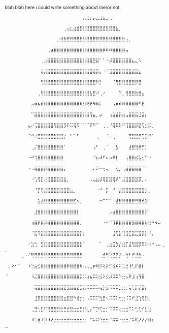 
blah blah here i could write something about me/or not

⠀⠀⠀⠀⠀⠀⠀⠀⠀⠀⠀⠀⠀⠀⠀⠀⠀⠀⠀⠀⠀⠀⠀⠀⣤⣒⡄⡤⣀⣰⣦⣀⢀⠀⠀⠀⠀⠀⠀⠀⠀⠀⠀⠀⠀⠀⠀⠀⠀⠀
⠀⠀⠀⠀⠀⠀⠀⠀⠀⠀⠀⠀⠀⠀⠀⠀⠀⠀⢀⢤⣆⣴⣾⣿⣿⣿⣿⣿⣿⣿⣾⣿⣿⣿⣦⡀⠀⠀⠀⠀⠀⠀⠀⠀⠀⠀⠀⠀⠀⠀
⠀⠀⠀⠀⠀⠀⠀⠀⠀⠀⠀⠀⠀⠀⠀⠀⡠⣾⣷⣿⣿⣿⣿⣿⣿⣿⣿⣿⣿⣿⣿⣿⣿⣿⣿⣿⣷⢠⡀⠀⠀⠀⠀⠀⠀⠀⠀⠀⠀⠀
⠀⠀⠀⠀⠀⠀⠀⠀⠀⠀⠀⠀⠀⢀⣴⣿⣿⣿⣿⣿⣿⣿⣿⣿⣿⣿⣿⣿⣿⣿⡿⠿⠿⣿⣿⣿⣿⣤⠀⠀⠀⠀⠀⠀⠀⠀⠀⠀⠀⠀
⠀⠀⠀⠀⠀⠀⠀⠀⠀⠀⠀⢀⣰⣿⣿⣿⣿⣿⣿⣿⣿⣿⣿⣿⣿⣿⣿⣛⣿⠁⠁⠐⡾⣿⣿⣿⣿⣿⣿⣦⣄⠣⠀⠀⠀⠀⠀⠀⠀⠀
⠀⠀⠀⠀⠀⠀⠀⠀⠀⠀⠀⢾⣼⣿⣿⣿⣿⣿⣿⣿⣿⣿⣿⣿⣿⣿⣿⢾⡿⡄⠐⠊⣹⣿⣿⣿⣿⣿⣿⣾⣽⣆⠀⠀⠀⠀⠀⠀⠀⠀
⠀⠀⠀⠀⠀⠀⠀⠀⠀⠀⠀⢻⣿⣿⣿⣿⣿⣿⣿⣿⣿⣿⣿⣿⣿⣿⣿⣿⠗⡇⠀⠀⠀⠈⢻⣿⢿⣿⣿⣿⡿⣿⠀⠀⠀⠀⠀⠀⠀⠀
⠀⠀⠀⠀⠀⠀⠀⠀⠀⠀⢀⢿⣿⣿⣿⣿⣿⣿⣿⣿⣿⣿⣿⣿⣿⣿⣧⣟⠼⢀⠔⠀⠀⠀⠀⠹⡀⢿⣿⣿⣷⣿⣤⠀⠀⠀⠀⠀⠀⠀
⠀⠀⠀⠀⠀⠀⠀⠀⣠⡶⣦⣾⣿⣿⣿⣿⣿⣿⣿⣿⣿⣿⣿⢿⣻⢟⡟⠻⢷⡅⠀⠀⠀⢠⡶⠾⠿⢿⣿⣿⣿⠋⣟⠀⠀⠀⠀⠀⠀⠀
⠀⠀⠀⠀⠀⠀⠀⠀⠉⣿⣿⣿⣿⣿⣿⣿⣿⣿⣿⣿⣿⣿⣿⣿⣿⣿⢻⣦⡀⡴⠀⠀⢰⣵⣾⡿⣶⣠⣿⣿⣯⣘⣽⡆⠀⠀⠀⠀⠀⠀
⠀⠀⠀⠀⠀⠀⠀⢤⠔⢩⣿⣿⣿⣿⣿⢻⣿⣿⡻⠟⠭⢿⠫⠈⠉⠉⠟⠛⠉⠀⢀⢀⠘⢿⠯⠷⠛⢹⣿⣿⡿⣟⢫⣒⡯⡀⠀⠀⠀⠀
⠀⠀⠀⠀⠀⠀⠀⠈⠚⠴⣿⣿⣿⣿⣿⣷⣿⣿⡔⠀⠃⠁⠃⠀⠀⠀⠀⠀⢀⠀⠀⠈⠄⢀⠀⠀⠀⠀⢿⣿⣿⡛⢩⣭⠞⠁⠀⠀⠀⠀
⠀⠀⠀⠀⠀⠀⠀⠀⢀⡌⣿⣿⣿⣿⣿⣿⣿⣿⠁⠀⠀⠀⠀⠀⠀⠀⠀⢠⠃⠀⢀⠈⠀⠀⣣⠀⠀⠀⣼⣿⣻⡿⡛⡁⠀⠀⠀⠀⠀⠀
⠀⠀⠀⠀⠀⠀⠀⠐⠚⢩⣿⣿⣿⣿⣿⣿⣿⣿⠀⠀⠀⠀⠀⠀⠀⠀⠀⠈⡦⠾⠋⠦⠴⠟⡇⠀⠀⢠⣿⣿⣮⣥⣂⠉⠐⠀⠀⠀⠀⠀
⠀⠀⠀⠀⠀⠀⠀⠐⠠⢿⣿⣿⡿⣿⣿⣿⣿⣿⡄⠀⠀⠀⠀⠀⠀⠀⠀⠄⠝⠒⢒⢤⠀⠀⢃⡀⢀⣾⣿⣿⣿⣿⠈⠁⠀⠀⠀⠀⠀⠀
⠀⠀⠀⠀⠀⠀⠀⠀⠐⢡⢻⣏⢔⣻⣿⣿⣿⣿⣷⡀⠀⠀⠀⠀⠀⠀⠠⢤⣶⡾⢿⣿⣿⢿⠞⠉⣼⣿⣿⣿⣿⡿⡀⠄⠀⠀⠀⠀⠀⠀
⠀⠀⠀⠀⠀⠀⠀⠀⠀⠘⡟⢿⣾⣿⣿⣿⣿⣿⣿⣿⣦⡀⠀⠀⠀⠀⠀⠀⠐⠚⠀⡯⠀⠚⠀⣼⣿⣿⣿⣿⣿⣿⣿⡢⡀⠀⠀⠀⠀⠀
⠀⠀⠀⠀⠀⠀⠀⠀⠀⠀⣥⣼⣿⣿⣿⣿⣿⣿⣿⣿⣿⣏⠢⡀⠀⠀⠀⠀⠀⠒⠉⠉⠁⠀⣼⣿⣿⣿⣿⣿⣛⣿⢞⣽⠀⠀⠀⠀⠀⠀
⠀⠀⠀⠀⠀⠀⠀⠀⠀⣸⣿⣿⣿⣿⣿⣿⣿⣿⣿⣿⣿⣿⡇⠀⠀⠀⠀⠀⠀⠀⠀⠀⡠⣴⣿⣿⣿⣿⣿⣿⣿⣿⣿⡝⠀⠀⠀⠀⠀⠀
⠀⠀⠀⠀⠀⠀⠀⠀⢰⣿⡟⣿⡽⣿⣿⣿⣿⣿⣿⣿⣿⣿⣿⡀⠀⠀⠀⠀⠀⠀⠐⠒⠉⢹⡿⣿⣿⣿⣿⣻⣿⢿⣿⢷⣛⠓⠲⠤⠀⠀
⠀⠀⠀⠀⠀⠀⠀⠀⠈⣯⠻⣿⣿⣿⣿⣿⣿⣿⣿⣿⣿⣿⣿⡟⡆⠀⠀⠀⠀⠀⠀⠀⠀⣸⢫⣷⢹⣻⣋⣿⣍⣿⡿⡗⠘⡄⠀⠀⠀⠀
⠀⠀⠀⠀⠀⠀⠀⠐⣱⢓⠀⣻⣿⣿⣿⣿⣿⣿⣿⣿⣿⣿⣿⣷⠁⠀⠀⠀⠀⠁⠀⢀⣴⣫⡳⡜⣾⡏⣼⢻⣿⡿⠿⠵⠲⠒⠠⠤⢀⡀
⠀⠀⠀⠀⠀⣀⠠⠌⢿⢿⡿⣿⣿⣿⣿⣿⣿⣿⣿⣿⣿⣿⣿⣿⠀⠀⠀⠀⠀⢀⣾⢟⢕⣝⡝⡼⠤⢷⠇⡞⣸⣷⠠⠀⠀⠀⠀⠀⠀⠀
⠀⡀⠔⠂⠉⠀⠀⠰⢑⣤⣊⣿⣿⣿⣿⣿⣿⣿⣿⡿⣿⣟⣿⢿⢤⣀⣀⡶⢿⡫⢕⡵⡋⣪⠮⠭⣉⣚⢸⢃⡏⣿⡇⠀⠀⠀⠀⠀⠀⠀
⠈⠀⠀⠀⠀⠀⠀⠀⠸⣌⣿⣿⣿⣿⣿⣿⣿⣿⣿⣿⣿⣿⣿⡭⠭⣴⣦⠭⢕⣪⠕⣪⡼⠭⠭⠑⣒⡢⠟⣸⢰⢻⣿⠀⠀⠀⠀⠀⠀⠀
⠀⠀⠀⠀⠀⠀⠀⠀⠀⢽⣿⣿⣿⣿⣿⣿⣿⣿⣟⣻⣿⣷⣞⣩⣭⠭⠭⠭⠵⢦⡓⣺⠫⠭⠭⣑⣒⡂⢥⢃⡏⡜⣿⡆⠀⠀⠀⠀⠀⠀
⠀⠀⠀⠀⠀⠀⠀⠀⠀⣸⡿⣿⣿⣿⣿⣿⣿⣿⣶⣿⣿⠓⢾⡒⡂⠠⠭⠭⠍⣳⣟⠢⠭⠭⠅⢒⣒⠨⠭⠞⣸⢱⢻⡻⡄⠀⠀⠀⠀⠀
⠀⠀⠀⠀⠀⠀⠀⠀⢀⣻⢂⣏⠏⢿⣻⣻⣻⣗⣛⣞⣿⣒⣒⣛⡿⣆⡤⠉⡹⢏⣒⡂⠩⠭⠭⢔⣒⣒⠩⠥⢃⢇⠎⣧⣱⠀⠀⠀⠀⠀
⠀⠀⠀⠀⠀⠀⠀⠀⠸⢁⣾⠸⡹⠸⡜⣐⣒⣒⣒⣚⣒⣒⣒⣒⣒⠀⠉⠥⠭⢑⣒⣒⠈⠭⠭⠐⣒⣒⡈⠭⢏⡜⡜⡜⣿⡆⠀⠀⠀⣀